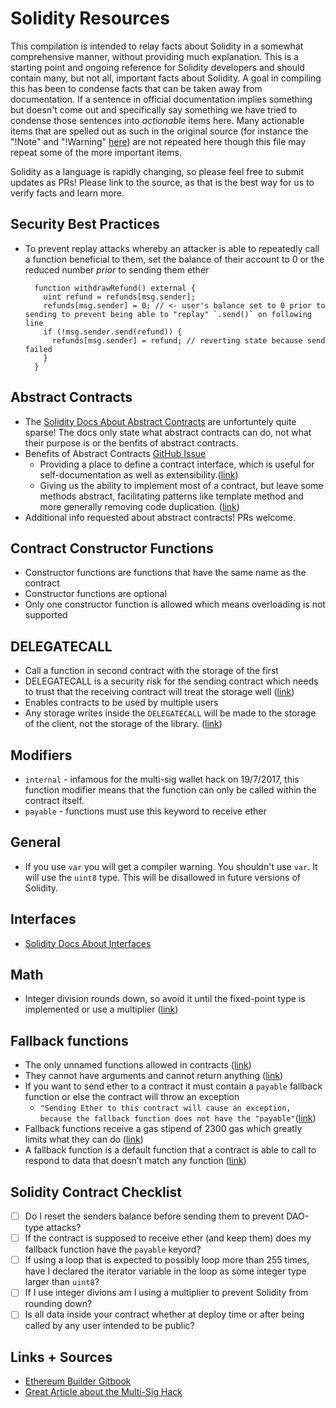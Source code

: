 # Solidity Resources

This compilation is intended to relay facts about Solidity in a somewhat comprehensive manner, without providing much explanation.  This is a starting point and ongoing reference for Solidity developers and should contain many, but not all, important facts about Solidity.  A goal in compiling this has been to condense facts that can be taken away from documentation.  If a sentence in official documentation implies something but doesn't come out and specifically say something we have tried to condense those sentences into _actionable_ items here.  Many actionable items that are spelled out as such in the original source (for instance the "!Note" and "!Warning" [here](http://idorecall.com/blog/about/)) are not repeated here though this file may repeat some of the more important items. 

Solidity as a language is rapidly changing, so please feel free to submit updates as PRs!  Please link to the source, as that is the best way for us to verify facts and learn more.



## Security Best Practices

- To prevent replay attacks whereby an attacker is able to repeatedly call a function beneficial to them, set the balance of their account to 0 or the reduced number _prior_ to sending them ether
        
        
        function withdrawRefund() external {
          uint refund = refunds[msg.sender];
          refunds[msg.sender] = 0; // <- user's balance set to 0 prior to sending to prevent being able to "replay" `.send()` on following line
          if (!msg.sender.send(refund)) {
            refunds[msg.sender] = refund; // reverting state because send failed
          }
        }

## Abstract Contracts

- The [Solidity Docs About Abstract Contracts](http://solidity.readthedocs.io/en/develop/contracts.html#abstract-contracts) are unfortuntely quite sparse! The docs only state what abstract contracts can do, not what their purpose is or the benfits of abstract contracts. 
- Benefits of Abstract Contracts [GitHub Issue](https://github.com/ethereum/solidity/issues/627)
  - Providing a place to define a contract interface, which is useful for self-documentation as well as extensibility.([link](https://github.com/ethereum/solidity/issues/627#issuecomment-237847668))
  - Giving us the ability to implement most of a contract, but leave some methods abstract, facilitating patterns like     template method and more generally removing code duplication. ([link](https://github.com/ethereum/solidity/issues/627#issuecomment-237847668))
- Additional info requested about abstract contracts!  PRs welcome.
  
## Contract Constructor Functions

- Constructor functions are functions that have the same name as the contract
- Constructor functions are optional
- Only one constructor function is allowed which means overloading is not supported

## DELEGATECALL

- Call a function in second contract with the storage of the first
- DELEGATECALL is a security risk for the sending contract which needs to trust that the receiving contract will treat the storage well ([link](https://ethereum.stackexchange.com/a/3672/3344))
- Enables contracts to be used by multiple users
- Any storage writes inside the `DELEGATECALL` will be made to the storage of the client, not the storage of the library. ([link](http://hackingdistributed.com/2017/07/22/deep-dive-parity-bug/))

## Modifiers

- `internal` - infamous for the multi-sig wallet hack on 19/7/2017, this function modifier means that the function can only be called within the contract itself.
- `payable` - functions must use this keyword to receive ether

## General

 - If you use `var` you will get a compiler warning.  You shouldn't use `var`.  It will use the `uint8` type.  This will be disallowed in future versions of Solidity.

## Interfaces

- [Solidity Docs About Interfaces](http://solidity.readthedocs.io/en/develop/contracts.html#interfaces)

## Math

- Integer division rounds down, so avoid it until the fixed-point type is implemented or use a multiplier ([link](https://github.com/ConsenSys/smart-contract-best-practices#beware-rounding-with-integer-division))


## Fallback functions

- The only unnamed functions allowed in contracts ([link](http://solidity.readthedocs.io/en/latest/contracts.html#fallback-function))
- They cannot have arguments and cannot return anything ([link](http://solidity.readthedocs.io/en/latest/contracts.html#fallback-function))
- If you want to send ether to a contract it must contain a `payable` fallback function or else the contract will throw an exception
  - `"Sending Ether to this contract will cause an exception, because the fallback function does not have the "payable"`([link](http://solidity.readthedocs.io/en/develop/contracts.html#fallback-function))
- Fallback functions receive a gas stipend of 2300 gas which greatly limits what they can do ([link](http://solidity.readthedocs.io/en/latest/contracts.html#fallback-function))
- A fallback function is a default function that a contract is able to call to respond to data that doesn’t match any function ([link](http://hackingdistributed.com/2017/07/22/deep-dive-parity-bug/))

## Solidity Contract Checklist

- [ ] Do I reset the senders balance before sending them to prevent DAO-type attacks? 
- [ ] If the contract is supposed to receive ether (and keep them) does my fallback function have the `payable` keyord?
- [ ] If using a loop that is expected to possibly loop more than 255 times, have I declared the iterator variable in the loop as some integer type larger than `uint8`?
- [ ] If I use integer divions am I using a multiplier to prevent Solidity from rounding down?
- [ ] Is all data inside your contract whether at deploy time or after being called by any user intended to be public?

## Links + Sources

- [Ethereum Builder Gitbook](https://www.gitbook.com/book/ethereumbuilders/guide/details)
- [Great Article about the Multi-Sig Hack](http://hackingdistributed.com/2017/07/22/deep-dive-parity-bug/)                      

